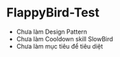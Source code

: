 # FlappyBird-Test

- Chưa làm Design Pattern
- Chưa làm Cooldown skill SlowBird
- Chưa làm mục tiêu để tiêu diệt

